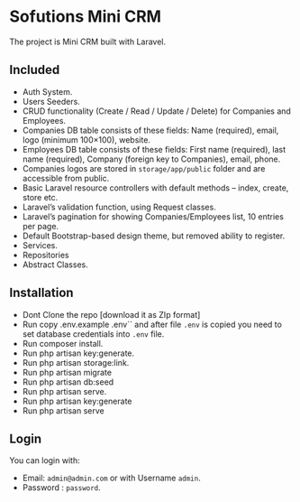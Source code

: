 # Sofutions  Mini CRM

The project is Mini CRM built with Laravel.

## Included
* Auth System.
* Users Seeders.
* CRUD functionality (Create / Read / Update / Delete) for Companies and Employees.
* Companies DB table consists of these fields: Name (required), email, logo (minimum 100×100), website.
* Employees DB table consists of these fields: First name (required), last name (required), Company (foreign key to Companies), email, phone.
* Companies logos are stored in `storage/app/public` folder and are accessible from public.
* Basic Laravel resource controllers with default methods – index, create, store etc.
* Laravel’s validation function, using Request classes.
* Laravel’s pagination for showing Companies/Employees list, 10 entries per page.
* Default Bootstrap-based design theme, but removed ability to register.
* Services.
* Repositories
* Abstract Classes.

## Installation



* Dont Clone the repo [download it as ZIp format]
* Run copy .env.example .env`` and after file `.env` is copied you need to set database credentials into `.env` file.
* Run composer install.
* Run php artisan key:generate.
* Run php artisan storage:link.
* Run php artisan migrate
* Run php artisan db:seed
* Run php artisan serve.
* Run php artisan key:generate
* Run php artisan serve






## Login

You can login with:
- Email: `admin@admin.com` or with Username `admin`.
- Password : `password`.
